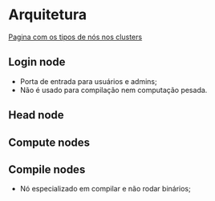 # Arquitetura

[Pagina com os tipos de nós nos clusters](https://curc.readthedocs.io/en/latest/compute/node-types.html)

## Login node
* Porta de entrada para usuários e admins;
* Não é usado para compilação nem computação pesada.


## Head node

## Compute nodes

## Compile nodes
* Nó especializado em compilar e não rodar binários;
